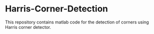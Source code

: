 # Harris-Corner-Detection
This repository contains matlab code for the detection of corners using Harris corner detector.
